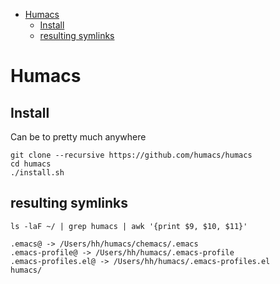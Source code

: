 - [Humacs](#sec-1)
  - [Install](#sec-1-1)
  - [resulting symlinks](#sec-1-2)


# Humacs<a id="sec-1"></a>

## Install<a id="sec-1-1"></a>

Can be to pretty much anywhere

```shell
git clone --recursive https://github.com/humacs/humacs
cd humacs
./install.sh
```

## resulting symlinks<a id="sec-1-2"></a>

```shell
ls -laF ~/ | grep humacs | awk '{print $9, $10, $11}'
```

    .emacs@ -> /Users/hh/humacs/chemacs/.emacs
    .emacs-profile@ -> /Users/hh/humacs/.emacs-profile
    .emacs-profiles.el@ -> /Users/hh/humacs/.emacs-profiles.el
    humacs/

